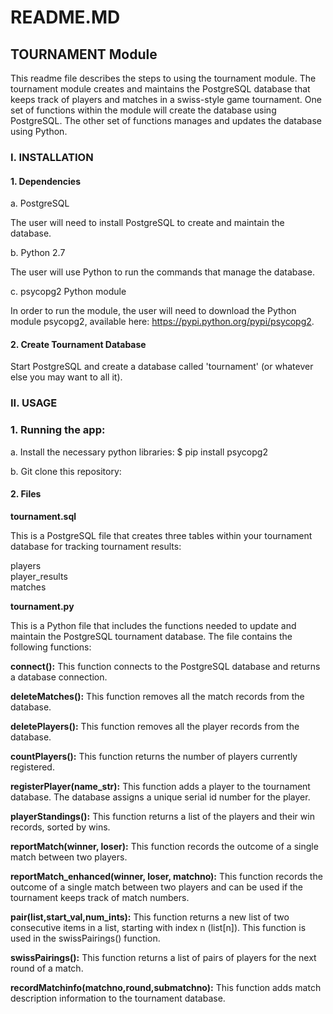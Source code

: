 # **README.MD**

## **TOURNAMENT Module**

This readme file describes the steps to using the tournament module. The tournament module creates and maintains the PostgreSQL database that keeps track of players and matches in a swiss-style game tournament. One set of functions within the module will create the database using PostgreSQL. The other set of functions manages and updates the database using Python.

### I. **INSTALLATION**

#### 1. Dependencies

  a. PostgreSQL

The user will need to install PostgreSQL to create and maintain the database.

  b. Python 2.7

The user will use Python to run the commands that manage the database.

  c. psycopg2 Python module

In order to run the module, the user will need to download the Python module psycopg2, available here: https://pypi.python.org/pypi/psycopg2.

#### 2. Create Tournament Database

Start PostgreSQL and create a database called &#39;tournament&#39; (or whatever else you may want to all it).

### II. **USAGE**
### 1. Running the app:
                
  a. Install the necessary python libraries:
  $ pip install psycopg2                 
  
  b. Git clone this repository: 
#### **2. Files**

**tournament.sql**

This is a PostgreSQL file that creates three tables within your tournament database for tracking tournament results:

players  
player_results  
matches

**tournament.py**

This is a Python file that includes the functions needed to update and maintain the PostgreSQL tournament database. The file contains the following functions:

**connect():** This function connects to the PostgreSQL database and returns a database connection.

**deleteMatches():** This function removes all the match records from the database.

**deletePlayers():** This function removes all the player records from the database.

**countPlayers():** This function returns the number of players currently registered.

**registerPlayer(name\_str):** This function adds a player to the tournament database. The database assigns a unique serial id number for the player.

**playerStandings():** This function returns a list of the players and their win records, sorted by wins.

**reportMatch(winner, loser):** This function records the outcome of a single match between two players.

**reportMatch\_enhanced(winner, loser, matchno):** This function records the outcome of a single match between two players and can be used if the tournament keeps track of match numbers.

**pair(list,start\_val,num\_ints):** This function returns a new list of two consecutive items in a list, starting with index n (list[n]). This function is used in the swissPairings() function.

**swissPairings():** This function returns a list of pairs of players for the next round of a match.

**recordMatchinfo(matchno,round,submatchno):** This function adds match description information to the tournament database.
